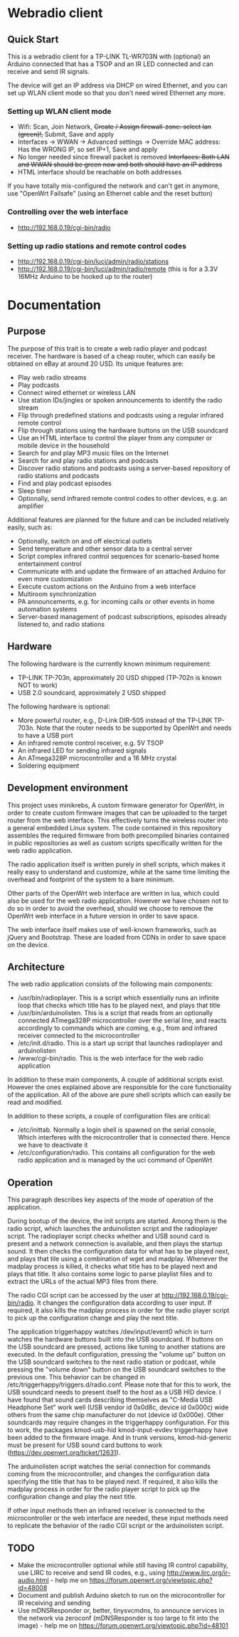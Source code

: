 Webradio client
===============

Quick Start
-----------

This is a webradio client for a TP-LINK TL-WR703N with (optional) an Arduino connected that has a TSOP and an IR LED connected and can receive and send IR signals.

The device will get an IP address via DHCP on wired Ethernet, and you can set up WLAN client mode so that you don't need wired Ethernet any more.

### Setting up WLAN client mode

* Wifi: Scan, Join Network, ~~Create / Assign firewall-zone: select lan (green)!,~~ Submit, Save and apply
* Interfaces -> WWAN -> Advanced settings -> Override MAC address: Has the WRONG IP, so set IP+1, Save and apply
* No longer needed since firewall packet is removed  ~~Interfaces: Both LAN and WWAN should be green now and both should have an IP address~~
* HTML interface should be reachable on both addresses

If you have totally mis-configured the network and can't get in anymore, use "OpenWrt Failsafe" (using an Ethernet cable and the reset button)

### Controlling over the web interface
* http://192.168.0.19/cgi-bin/radio

### Setting up radio stations and remote control codes
* http://192.168.0.19/cgi-bin/luci/admin/radio/stations
* http://192.168.0.19/cgi-bin/luci/admin/radio/remote (this is for a 3.3V 16MHz Arduino to be hooked up to the router)

Documentation
=============

Purpose
-------

The purpose of this trait is to create a web radio player and podcast receiver. The hardware is based of a cheap router, which can easily be obtained on eBay at around 20 USD. Its unique features are:
- Play web radio streams
- Play podcasts
- Connect wired ethernet or wireless LAN
- Use station IDs/jingles or spoken announcements to identify the radio stream
- Flip through predefined stations and podcasts using a regular infrared remote control
- Flip through stations using the hardware buttons on the USB soundcard
- Use an HTML interface to control the player from any computer or mobile device in the household
- Search for and play MP3 music files on the Internet
- Search for and play radio stations and podcasts 
- Discover radio stations and podcasts using a server-based repository of radio stations and podcasts
- Find and play podcast episodes
- Sleep timer
- Optionally, send infrared remote control codes to other devices, e.g. an amplifier

Additional features are planned for the future and can be included relatively easily, such as:
- Optionally, switch on and off electrical outlets
- Send temperature and other sensor data to a central server
- Script complex infrared control sequences for scenario-based home entertainment control
- Communicate with and update the firmware of an attached Arduino for even more customization
- Execute custom actions on the Arduino from a web interface
- Multiroom synchronization
- PA announcements, e.g. for incoming calls or other events in home automation systems
- Server-based management of podcast subscriptions, episodes already listened to, and radio stations

Hardware
--------

The following hardware is the currently known minimum requirement:
- TP-LINK TP-703n, approximately 20 USD shipped (TP-702n is known NOT to work)
- USB 2.0 soundcard, approximately 2 USD shipped

The following hardware is optional:
- More powerful router, e.g., D-Link DIR-505 instead of the TP-LINK TP-703n. Note that the router needs to be supported by OpenWrt and needs to have a USB port
- An infrared remote control receiver, e.g. 5V TSOP
- An infrared LED for sending infrared signals
- An ATmega328P microcontroller and a 16 MHz crystal
- Soldering equipment

Development environment
-----------------------

This project uses minikrebs, A custom firmware generator for OpenWrt, in order to create custom firmware images that can be uploaded to the target router from the web interface. This effectively turns the wireless router into a general embedded Linux system. The code contained in this repository assembles the required firmware from both precompiled binaries contained in public repositories as well as custom scripts specifically written for the web radio application.

The radio application itself is written purely in shell scripts, which makes it really easy to understand and customize, while at the same time limiting the overhead and footprint of the system to a bare minimum.

Other parts of the OpenWrt web interface are written in lua, which could also be used for the web radio application. However we have chosen not to do so in order to avoid the overhead, should we choose to remove the OpenWrt web interface in a future version in order to save space.

The web interface itself makes use of well-known frameworks, such as jQuery and Bootstrap. These are loaded from CDNs in order to save space on the device.

Architecture
------------

The web radio application consists of the following main components:
- /usr/bin/radioplayer. This is a script which essentially runs an infinite loop that checks which title has to be played next, and plays that title
- /usr/bin/arduinolisten. This is a script that reads from an optionally connected ATmega328P microcontroller over the serial line, and reacts accordingly to commands which are coming, e.g., from and infrared receiver connected to the microcontroller
- /etc/init.d/radio. This is a start up script that launches radioplayer and arduinolisten
- /www/cgi-bin/radio. This is the web interface for the web radio application

In addition to these main components, A couple of additional scripts exist. However the ones explained above are responsible for the core functionality of the application. All of the above are pure shell scripts which can easily be read and modified.

In addition to these scripts, a couple of configuration files are critical:
- /etc/inittab. Normally a login shell is spawned on the serial console, Which interferes with the microcontroller that is connected there. Hence we have to deactivate it
- /etc/configuration/radio. This contains all configuration for the web radio application and is managed by the uci command of OpenWrt

Operation
---------

This paragraph describes key aspects of the mode of operation of the application. 

During bootup of the device, the init scripts are started. Among them is the radio script, which launches the arduinolisten script and the radioplayer script. The radioplayer script checks whether and USB sound card is present and a network connection is available, and then plays the startup sound. It then checks the configuration data for what has to be played next, and plays that tile using a combination of wget and madplay. Whenever the madplay process is killed, it checks what title has to be played next and plays that title. It also contains some logic to parse playlist files and to extract the URLs of the actual MP3 files from there.

The radio CGI script can be accessed by the user at http://192.168.0.19/cgi-bin/radio. It changes the configuration data according to user input. If required, it also kills the madplay process in order for the radio player script to pick up the configuration change and play the next title.

The application triggerhappy watches /dev/input/event0 which in turn watches the hardware buttons built into the USB soundcard. If buttons on the USB soundcard are pressed, actions like tuning to another stations are executed. In the default configuration, pressing the "volume up" button on the USB soundcard switches to the next radio station or podcast, while pressing the "volume down" button on the USB soundcard switches to the previous one. This behavior can be changed in /etc/triggerhappy/triggers.d/radio.conf. Please note that for this to work, the USB soundcard needs to present itself to the host as a USB HID device. I have found that sound cards describing themselves as "C-Media USB Headphone Set" work well (USB vendor id 0x0d8c, device id  0x000c)  wide others from the same chip manufacturer do not (device id 0x000e). Other soundcards may require changes in the triggerhappy configuration. For this to work, the packages kmod-usb-hid kmod-input-evdev triggerhappy have been added to the firmware image. And in trunk versions, kmod-hid-generic must be present for USB sound card buttons to work (https://dev.openwrt.org/ticket/12631).

The arduinolisten script watches the serial connection for commands coming from the microcontroller, and changes the configuration data specifying the title that has to be played next. If required, it also kills the madplay process in order for the radio player script to pick up the configuration change and play the next title. 

If other input methods then an infrared receiver is connected to the microcontroller or the web interface are needed, these input methods need to replicate the behavior of the radio CGI script or the arduinolisten script.

TODO
----

* Make the microcontroller optional while still having IR control capability, use LIRC to receive and send IR codes, e.g., using http://www.lirc.org/ir-audio.html - help me on https://forum.openwrt.org/viewtopic.php?id=48008
* Document and publish Arduino sketch to run on the microcontroller for IR receiving and sending
* Use mDNSResponder or, better, tinysvcmdns, to announce services in the network via zeroconf (mDNSResponder is too large to fit into the image) - help me on https://forum.openwrt.org/viewtopic.php?id=48101
